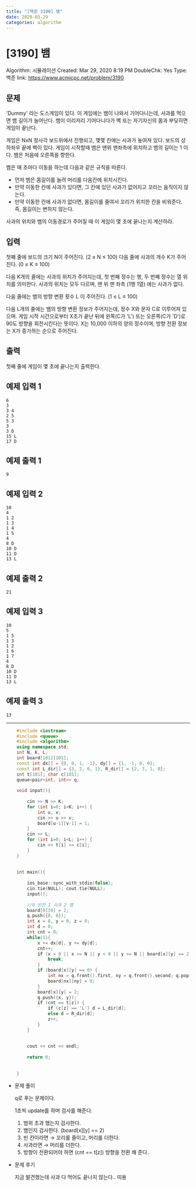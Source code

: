 ```yaml
---
title: "[백준 3190] 뱀"
date: 2020-03-29
categories: algorithm
---
```

# [3190] 뱀

Algorithm: 시뮬레이션
Created: Mar 29, 2020 8:19 PM
DoubleChk: Yes
Type: 백준
link: https://www.acmicpc.net/problem/3190

## 문제

'Dummy' 라는 도스게임이 있다. 이 게임에는 뱀이 나와서 기어다니는데, 사과를 먹으면 뱀 길이가 늘어난다. 뱀이 이리저리 기어다니다가 벽 또는 자기자신의 몸과 부딪히면 게임이 끝난다.

게임은 NxN 정사각 보드위에서 진행되고, 몇몇 칸에는 사과가 놓여져 있다. 보드의 상하좌우 끝에 벽이 있다. 게임이 시작할때 뱀은 맨위 맨좌측에 위치하고 뱀의 길이는 1 이다. 뱀은 처음에 오른쪽을 향한다.

뱀은 매 초마다 이동을 하는데 다음과 같은 규칙을 따른다.

- 먼저 뱀은 몸길이를 늘려 머리를 다음칸에 위치시킨다.
- 만약 이동한 칸에 사과가 있다면, 그 칸에 있던 사과가 없어지고 꼬리는 움직이지 않는다.
- 만약 이동한 칸에 사과가 없다면, 몸길이를 줄여서 꼬리가 위치한 칸을 비워준다. 즉, 몸길이는 변하지 않는다.

사과의 위치와 뱀의 이동경로가 주어질 때 이 게임이 몇 초에 끝나는지 계산하라.

## 입력

첫째 줄에 보드의 크기 N이 주어진다. (2 ≤ N ≤ 100) 다음 줄에 사과의 개수 K가 주어진다. (0 ≤ K ≤ 100)

다음 K개의 줄에는 사과의 위치가 주어지는데, 첫 번째 정수는 행, 두 번째 정수는 열 위치를 의미한다. 사과의 위치는 모두 다르며, 맨 위 맨 좌측 (1행 1열) 에는 사과가 없다.

다음 줄에는 뱀의 방향 변환 횟수 L 이 주어진다. (1 ≤ L ≤ 100)

다음 L개의 줄에는 뱀의 방향 변환 정보가 주어지는데, 정수 X와 문자 C로 이루어져 있으며. 게임 시작 시간으로부터 X초가 끝난 뒤에 왼쪽(C가 'L') 또는 오른쪽(C가 'D')로 90도 방향을 회전시킨다는 뜻이다. X는 10,000 이하의 양의 정수이며, 방향 전환 정보는 X가 증가하는 순으로 주어진다.

## 출력

첫째 줄에 게임이 몇 초에 끝나는지 출력한다.

## 예제 입력 1

    6
    3
    3 4
    2 5
    5 3
    3
    3 D
    15 L
    17 D
    

## 예제 출력 1

    9
    

## 예제 입력 2

    10
    4
    1 2
    1 3
    1 4
    1 5
    4
    8 D
    10 D
    11 D
    13 L
    

## 예제 출력 2

    21
    

## 예제 입력 3

    10
    5
    1 5
    1 3
    1 2
    1 6
    1 7
    4
    8 D
    10 D
    11 D
    13 L
    

## 예제 출력 3

    13

---
```c++
    #include <iostream>
    #include <queue>
    #include <algorithm>
    using namespace std;
    int N, K, L;
    int board[101][101];
    const int dx[] = {0, 0, 1, -1}, dy[] = {1, -1, 0, 0};
    const int L_dir[] = {3, 2, 0, 1}, R_dir[] = {2, 3, 1, 0};
    int t[101]; char c[101];
    queue<pair<int, int>> q;
    
    void input(){
    
        cin >> N >> K;
        for (int i=0; i<K; i++) {
            int u, v;
            cin >> u >> v;
            board[u-1][v-1] = 1;
        }
        cin >> L;
        for (int i=0; i<L; i++) {
            cin >> t[i] >> c[i];
        }
    }
    
    
    int main(){
    
        ios_base::sync_with_stdio(false);
        cin.tie(NULL); cout.tie(NULL);
        input();
    
        //0 빈칸 1 사과 2 뱀
        board[0][0] = 2;
        q.push({0, 0});
        int x = 0, y = 0, z = 0;
        int d = 0;
        int cnt = 0;
        while(1){
            x += dx[d], y += dy[d];
            cnt++;
            if (x < 0 || x >= N || y < 0 || y >= N || board[x][y] == 2) {
                break;
            }
            if (board[x][y] == 0) {
                int nx = q.front().first, ny = q.front().second; q.pop();
                board[nx][ny] = 0;
            }
            board[x][y] = 2;
            q.push({x, y});
            if (cnt == t[z]) {
                if (c[z] == 'L') d = L_dir[d];
                else d = R_dir[d];
                z++;
            }
        }
    
    
        cout << cnt << endl;
    
        return 0;
    
    
    }
```
- 문제 풀이

    q로 푸는 문제이다.

    1초씩 update를 하며 검사를 해준다.

    1. 범위 초과 했는지 검사한다.
    2. 뱀인지 검사한다. (board[x][y] == 2)
    3. 빈 칸이라면 → 꼬리를 줄이고, 머리를 더한다.
    4. 사과라면 → 머리를 더한다.
    5. 방향이 전환되어야 하면 (cnt == t[z]) 방향을 전환 해 준다.
- 문제 후기

    지금 발견했는데 사과 다 먹어도 끝나지 않는다.. 띠용